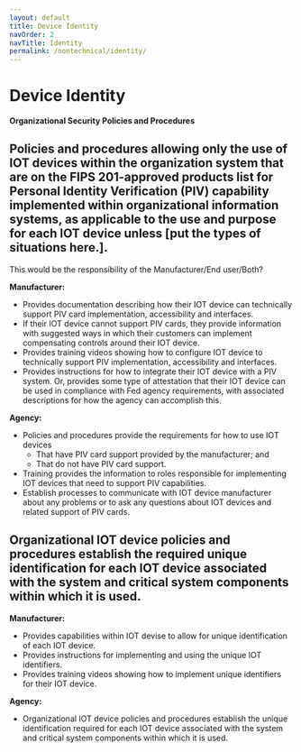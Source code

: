 ```yaml
---
layout: default
title: Device Identity
navOrder: 2
navTitle: Identity
permalink: /nontechnical/identity/
---
```


# Device Identity

**Organizational Security Policies and Procedures**

## Policies and procedures allowing only the use of IOT devices within the organization system that are on the FIPS 201-approved products list for Personal Identity Verification (PIV) capability implemented within organizational information systems, as applicable to the use and purpose for each IOT device unless [put the types of situations here.].
 This would be the responsibility of the Manufacturer/End user/Both?


**Manufacturer:**

- Provides documentation describing how their IOT device can technically support PIV card implementation, accessibility and interfaces.
- If their IOT device cannot support PIV cards, they provide information with suggested ways in which their customers can implement compensating controls around their IOT device.
- Provides training videos showing how to configure IOT device to technically support PIV implementation, accessibility and interfaces.
- Provides instructions for how to integrate their IOT device with a PIV system. Or, provides some type of attestation that their IOT device can be used in compliance with Fed agency requirements, with associated descriptions for how the agency can accomplish this.

**Agency:**

- Policies and procedures provide the requirements for how to use IOT devices
  - That have PIV card support provided by the manufacturer; and
  - That do not have PIV card support.
- Training provides the information to roles responsible for implementing IOT devices that need to support PIV capabilities.
- Establish processes to communicate with IOT device manufacturer about any problems or to ask any questions about IOT devices and related support of PIV cards.

## Organizational IOT device policies and procedures establish the required unique identification for each IOT device associated with the system and critical system components within which it is used.

**Manufacturer:**

- Provides capabilities within IOT devise to allow for unique identification of each IOT device.
- Provides instructions for implementing and using the unique IOT identifiers.
- Provides training videos showing how to implement unique identifiers for their IOT device.

**Agency:**

- Organizational IOT device policies and procedures establish the unique identification required for each IOT device associated with the system and critical system components within which it is used.

